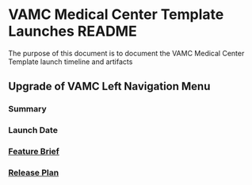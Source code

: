 # VAMC Medical Center Template Launches README

The purpose of this document is to document the VAMC Medical Center Template launch timeline and artifacts

## Upgrade of VAMC Left Navigation Menu
### Summary
### Launch Date
### [Feature Brief](https://github.com/department-of-veterans-affairs/va.gov-team/blob/master/products/facilities/medical-centers/product/left-nav-upgrade/vamc-left-nav-enhancement-feature-brief.md)
### [Release Plan](https://github.com/department-of-veterans-affairs/va.gov-team/blob/master/products/facilities/medical-centers/product/left-nav-upgrade/release-plan.md)
